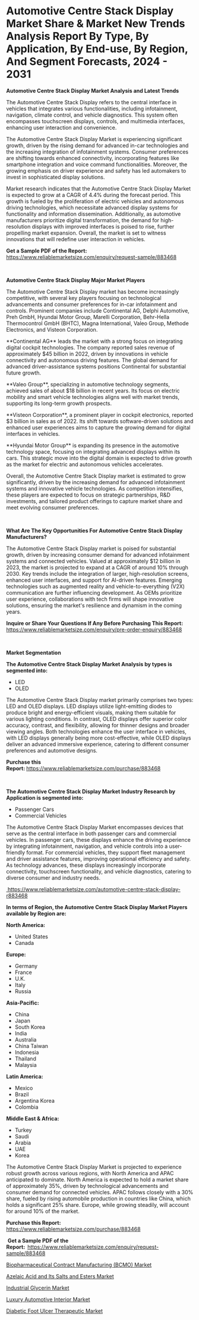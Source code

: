 <p><h1>Automotive Centre Stack Display Market Share & Market New Trends Analysis Report By Type, By Application, By End-use, By Region, And Segment Forecasts, 2024 - 2031</h1></p><p><strong>Automotive Centre Stack Display Market Analysis and Latest Trends</strong></p>
<p><p>The Automotive Centre Stack Display refers to the central interface in vehicles that integrates various functionalities, including infotainment, navigation, climate control, and vehicle diagnostics. This system often encompasses touchscreen displays, controls, and multimedia interfaces, enhancing user interaction and convenience.</p><p>The Automotive Centre Stack Display Market is experiencing significant growth, driven by the rising demand for advanced in-car technologies and the increasing integration of infotainment systems. Consumer preferences are shifting towards enhanced connectivity, incorporating features like smartphone integration and voice command functionalities. Moreover, the growing emphasis on driver experience and safety has led automakers to invest in sophisticated display solutions.</p><p>Market research indicates that the Automotive Centre Stack Display Market is expected to grow at a CAGR of 4.4% during the forecast period. This growth is fueled by the proliferation of electric vehicles and autonomous driving technologies, which necessitate advanced display systems for functionality and information dissemination. Additionally, as automotive manufacturers prioritize digital transformation, the demand for high-resolution displays with improved interfaces is poised to rise, further propelling market expansion. Overall, the market is set to witness innovations that will redefine user interaction in vehicles.</p></p>
<p><strong>Get a Sample PDF of the Report:&nbsp;</strong> <a href="https://www.reliablemarketsize.com/enquiry/request-sample/883468?utm_campaign=1133&utm_medium=2&utm_source=Github&utm_content=ia&utm_term=03112024&utm_id=automotive-centre-stack-display">https://www.reliablemarketsize.com/enquiry/request-sample/883468</a></p>
<p>&nbsp;</p>
<p><strong>Automotive Centre Stack Display Major Market Players</strong></p>
<p><p>The Automotive Centre Stack Display market has become increasingly competitive, with several key players focusing on technological advancements and consumer preferences for in-car infotainment and controls. Prominent companies include Continental AG, Delphi Automotive, Preh GmbH, Hyundai Motor Group, Marelli Corporation, Behr-Hella Thermocontrol GmbH (BHTC), Magna International, Valeo Group, Methode Electronics, and Visteon Corporation.</p><p>**Continental AG** leads the market with a strong focus on integrating digital cockpit technologies. The company reported sales revenue of approximately $45 billion in 2022, driven by innovations in vehicle connectivity and autonomous driving features. The global demand for advanced driver-assistance systems positions Continental for substantial future growth.</p><p>**Valeo Group**, specializing in automotive technology segments, achieved sales of about $18 billion in recent years. Its focus on electric mobility and smart vehicle technologies aligns well with market trends, supporting its long-term growth prospects.</p><p>**Visteon Corporation**, a prominent player in cockpit electronics, reported $3 billion in sales as of 2022. Its shift towards software-driven solutions and enhanced user experiences aims to capture the growing demand for digital interfaces in vehicles.</p><p>**Hyundai Motor Group** is expanding its presence in the automotive technology space, focusing on integrating advanced displays within its cars. This strategic move into the digital domain is expected to drive growth as the market for electric and autonomous vehicles accelerates.</p><p>Overall, the Automotive Centre Stack Display market is estimated to grow significantly, driven by the increasing demand for advanced infotainment systems and innovative vehicle technologies. As competition intensifies, these players are expected to focus on strategic partnerships, R&D investments, and tailored product offerings to capture market share and meet evolving consumer preferences.</p></p>
<p>&nbsp;</p>
<p><strong>What Are The Key Opportunities For Automotive Centre Stack Display Manufacturers?</strong></p>
<p><p>The Automotive Centre Stack Display market is poised for substantial growth, driven by increasing consumer demand for advanced infotainment systems and connected vehicles. Valued at approximately $12 billion in 2023, the market is projected to expand at a CAGR of around 10% through 2030. Key trends include the integration of larger, high-resolution screens, enhanced user interfaces, and support for AI-driven features. Emerging technologies such as augmented reality and vehicle-to-everything (V2X) communication are further influencing development. As OEMs prioritize user experience, collaborations with tech firms will shape innovative solutions, ensuring the market's resilience and dynamism in the coming years.</p></p>
<p><strong>Inquire or Share Your Questions If Any Before Purchasing This Report:</strong> <a href="https://www.reliablemarketsize.com/enquiry/pre-order-enquiry/883468?utm_campaign=1133&utm_medium=2&utm_source=Github&utm_content=ia&utm_term=03112024&utm_id=automotive-centre-stack-display">https://www.reliablemarketsize.com/enquiry/pre-order-enquiry/883468</a></p>
<p>&nbsp;</p>
<p><strong>Market Segmentation</strong></p>
<p><strong>The Automotive Centre Stack Display Market Analysis by types is segmented into:</strong></p>
<p><ul><li>LED</li><li>OLED</li></ul></p>
<p><p>The Automotive Centre Stack Display market primarily comprises two types: LED and OLED displays. LED displays utilize light-emitting diodes to produce bright and energy-efficient visuals, making them suitable for various lighting conditions. In contrast, OLED displays offer superior color accuracy, contrast, and flexibility, allowing for thinner designs and broader viewing angles. Both technologies enhance the user interface in vehicles, with LED displays generally being more cost-effective, while OLED displays deliver an advanced immersive experience, catering to different consumer preferences and automotive designs.</p></p>
<p><strong>Purchase this Report:&nbsp;</strong><a href="https://www.reliablemarketsize.com/purchase/883468?utm_campaign=1133&utm_medium=2&utm_source=Github&utm_content=ia&utm_term=03112024&utm_id=automotive-centre-stack-display">https://www.reliablemarketsize.com/purchase/883468</a></p>
<p>&nbsp;</p>
<p><strong>The Automotive Centre Stack Display Market Industry Research by Application is segmented into:</strong></p>
<p><ul><li>Passenger Cars</li><li>Commercial Vehicles</li></ul></p>
<p><p>The Automotive Centre Stack Display Market encompasses devices that serve as the central interface in both passenger cars and commercial vehicles. In passenger cars, these displays enhance the driving experience by integrating infotainment, navigation, and vehicle controls into a user-friendly format. For commercial vehicles, they support fleet management and driver assistance features, improving operational efficiency and safety. As technology advances, these displays increasingly incorporate connectivity, touchscreen functionality, and vehicle diagnostics, catering to diverse consumer and industry needs.</p></p>
<p><a href="https://www.reliablemarketsize.com/automotive-centre-stack-display-r883468?utm_campaign=1133&utm_medium=2&utm_source=Github&utm_content=ia&utm_term=03112024&utm_id=automotive-centre-stack-display">&nbsp;https://www.reliablemarketsize.com/automotive-centre-stack-display-r883468</a></p>
<p><strong>In terms of Region, the Automotive Centre Stack Display Market Players available by Region are:</strong></p>
<p>
    <p> <strong> North America: </strong>
        <ul>
            <li>United States</li>
            <li>Canada</li>
        </ul>
        </p> 
    <p> <strong> Europe: </strong>
        <ul>
            <li>Germany</li>
            <li>France</li>
            <li>U.K.</li>
            <li>Italy</li>
            <li>Russia</li>
        </ul>
        </p> 
    <p> <strong> Asia-Pacific: </strong>
        <ul>
            <li>China</li>
            <li>Japan</li>
            <li>South Korea</li>
            <li>India</li>
            <li>Australia</li>
            <li>China Taiwan</li>
            <li>Indonesia</li>
            <li>Thailand</li>
            <li>Malaysia</li>
        </ul>
        </p> 
    <p> <strong> Latin America: </strong>
        <ul>
            <li>Mexico</li>
            <li>Brazil</li>
            <li>Argentina Korea</li>
            <li>Colombia</li>
        </ul>
        </p> 
    <p> <strong> Middle East & Africa: </strong>
        <ul>
            <li>Turkey</li>
            <li>Saudi</li>
            <li>Arabia</li>
            <li>UAE</li>
            <li>Korea</li>
        </ul>
    </p>
    </p>
<p><p>The Automotive Centre Stack Display Market is projected to experience robust growth across various regions, with North America and APAC anticipated to dominate. North America is expected to hold a market share of approximately 35%, driven by technological advancements and consumer demand for connected vehicles. APAC follows closely with a 30% share, fueled by rising automobile production in countries like China, which holds a significant 25% share. Europe, while growing steadily, will account for around 10% of the market.</p></p>
<p><strong>Purchase this Report: </strong><a href="https://www.reliablemarketsize.com/purchase/883468?utm_campaign=1133&utm_medium=2&utm_source=Github&utm_content=ia&utm_term=03112024&utm_id=automotive-centre-stack-display">https://www.reliablemarketsize.com/purchase/883468</a></p>
<p>&nbsp;<strong>Get a Sample PDF of the Report:&nbsp;&nbsp;</strong><a href="https://www.reliablemarketsize.com/enquiry/request-sample/883468?utm_campaign=1133&utm_medium=2&utm_source=Github&utm_content=ia&utm_term=03112024&utm_id=automotive-centre-stack-display">https://www.reliablemarketsize.com/enquiry/request-sample/883468</a></p>
<p><strong></strong></p>
<p><p><a href="https://issuu.com/reportprime-2/docs/biopharmaceutical-contract-manufact_69c702fa6d700f?utm_campaign=1133&utm_medium=2&utm_source=Github&utm_content=ia&utm_term=03112024&utm_id=automotive-centre-stack-display">Biopharmaceutical Contract Manufacturing (BCMO) Market</a></p><p><a href="https://www.linkedin.com/pulse/azelaic-acid-its-salts-esters-market-dynamics-application-6gi6f?utm_campaign=1133&utm_medium=2&utm_source=Github&utm_content=ia&utm_term=03112024&utm_id=automotive-centre-stack-display">Azelaic Acid and Its Salts and Esters Market</a></p><p><a href="https://www.linkedin.com/pulse/unveiling-market-trends-global-industrial-glycerin-growth-pxlaf?utm_campaign=1133&utm_medium=2&utm_source=Github&utm_content=ia&utm_term=03112024&utm_id=automotive-centre-stack-display">Industrial Glycerin Market</a></p><p><a href="https://github.com/lakeishabuahb/Market-Research-Report-List-1/blob/main/luxury-automotive-interior-market.md?utm_campaign=1133&utm_medium=2&utm_source=Github&utm_content=ia&utm_term=03112024&utm_id=automotive-centre-stack-display">Luxury Automotive Interior Market</a></p><p><a href="https://issuu.com/reportprime-2/docs/diabetic-foot-ulcer-therapeutic-mar_b3208929c01f9a?utm_campaign=1133&utm_medium=2&utm_source=Github&utm_content=ia&utm_term=03112024&utm_id=automotive-centre-stack-display">Diabetic Foot Ulcer Therapeutic Market</a></p></p>